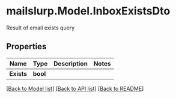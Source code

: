 # mailslurp.Model.InboxExistsDto
Result of email exists query

## Properties

Name | Type | Description | Notes
------------ | ------------- | ------------- | -------------
**Exists** | **bool** |  | 

[[Back to Model list]](../README#documentation-for-models) [[Back to API list]](../README#documentation-for-api-endpoints) [[Back to README]](../README)

